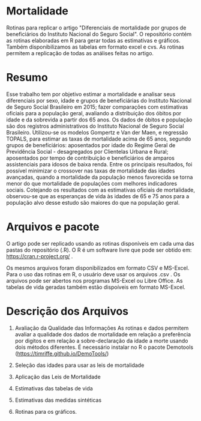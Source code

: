 # Mortalidade
Rotinas para replicar o artigo "Diferenciais de mortalidade por grupos de beneficiários do Instituto Nacional do Seguro Social". O repositório contém as rotinas elaboradas em R para gerar todas as estimativas e gráficos. Também disponibilizamos as tabelas em formato excel e cvs. As rotinas permitem a replicação de todas as análises feitas no artigo. 

# Resumo

Esse trabalho tem por objetivo estimar a mortalidade e analisar seus diferenciais por sexo, idade e grupos de beneficiárias do Instituto Nacional de Seguro Social Brasileiro em 2015; fazer comparações com estimativas oficiais para a população geral, avaliando a distribuição dos óbitos por idade e da sobrevida a partir dos 65 anos. Os dados de óbitos e população são dos registros administrativos do Instituto Nacional de Seguro Social Brasileiro. Utilizou-se os modelos Gompertz e Van der Maen, e regressão TOPALS, para estimar as taxas de mortalidade acima de 65 anos, segundo grupos de beneficiários: aposentados por idade do Regime Geral de Previdência Social - desagregados por Clientelas Urbana e Rural; aposentados por tempo de contribuição e beneficiários de amparos assistenciais para idosos de baixa renda. Entre os principais resultados, foi possível minimizar o crossover nas taxas de mortalidade das idades avançadas, quando a mortalidade da população menos favorecida se torna menor do que mortalidade de populações com melhores indicadores sociais. Cotejando os resultados com as estimativas oficiais de mortalidade, observou-se que as esperanças de vida às idades de 65 e 75 anos para a população alvo desse estudo são maiores do que na população geral. 

# Arquivos e pacote

O artigo pode ser replicado usando as rotinas disponíveis em cada uma das pastas do repositório (<nome do arquivo>.R). O R é um software livre que pode ser obtido em: https://cran.r-project.org/ .
  
Os mesmos arquivos foram disponibilizados em formato CSV e MS-Excel. Para o uso das rotinas em R, o usuário deve usar os arquivos <nome do arquivo>.csv . Os arquivos <nome do arquivo.xlsx> pode ser abertos nos programas MS-Excel ou Libre Office. As tabelas de vida geradas também estão dispoíveis em formato MS-Excel. 
 
  
# Descrição dos Arquivos

1. Avaliação da Qualidade das Informações
  As rotinas e dados permitem avaliar a qualidade dos dados de mortalidade em relação a preferência por digitos e em relação a sobre-declaração da idade a morte usando dois métodos diferentes. É necessário instalar no R o pacote Demotools (https://timriffe.github.io/DemoTools/)
  
2. Seleção das idades para usar as leis de mortalidade
  
  
3. Aplicação das Leis de Mortalidade
4. Estimativas das tabelas de vida
5. Estimativas das medidas sintéticas
6. Rotinas para os gráficos. 
